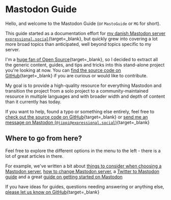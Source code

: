 # Mastodon Guide

Hello, and welcome to the Mastodon Guide (or `MastoGuide` or `MG` for short).

This guide started as a documentation effort for [my danish Mastodon server `expressional.social`](https://expressional.social/){target=_blank}, but quickly grew into covering a lot more broad topics than anticipated, well beyond topics specific to my server.

I'm a [huge fan of Open Source](https://github.com/jippi){target=_blank}, so I decided to extract all the generic content, guides, and tips and tricks into this stand-alone project you're looking at now. You can [find the source code on GitHub](https://github.com/jippi/masto-guide){target=_blank} if you are curious or would like to contribute.

My goal is to provide a high-quality resource for everything Mastodon and transition the project from a solo project to a community-maintained resource in multiple languages and with broader width and depth of content than it currently has today.

If you want to help, found a typo or something else entirely, feel free to [check out the source code on GitHub](https://github.com/jippi/masto-guide){target=_blank} or  [send me an message on Mastodon (`@jippi@expressional.social`)](https://expressional.social/@jippi){target=_blank}

## Where to go from here?

Feel free to explore the different options in the menu to the left - there is a lot of great articles in there.

For example, we've written a bit about [things to consider when choosing a Mastodon server](guide/choosing-a-server.md), [how to change Mastodon server](guide/changing-server.md), a [Twitter to Mastodon guide](guide/twitter-and-mastodon.md) and a great [guide on getting started on Mastodon](guide/getting-started-on-mastodon.md)

If you have ideas for guides, questions needing answering or anything else, [please let us know on GitHub](https://github.com/jippi/masto-guide){target=_blank}
